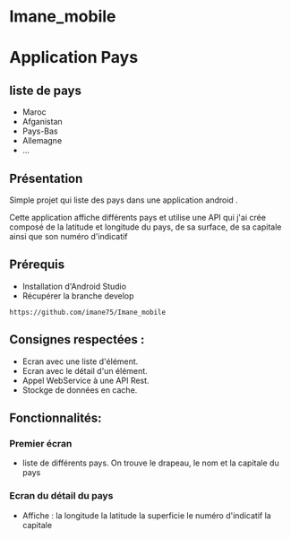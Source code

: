 # Imane_mobile


# Application Pays

## liste de pays 

- Maroc
- Afganistan
- Pays-Bas
- Allemagne
- ...

## Présentation

Simple projet qui liste des pays dans une application android .

Cette application affiche différents pays et utilise une API qui j'ai crée composé de la latitude et longitude du pays, de sa surface, de sa capitale ainsi que son numéro d'indicatif

## Prérequis


- Installation d'Android Studio
- Récupérer la branche develop<br/>


````
https://github.com/imane75/Imane_mobile
````

## Consignes respectées : 

- Ecran avec une liste d'élément.
- Ecran avec le détail d'un élément.
- Appel WebService à une API Rest.
- Stockge de données en cache.


## Fonctionnalités: 

### Premier écran 

- liste de différents pays. On trouve le drapeau, le nom et la capitale du pays 





### Ecran du détail du pays

- Affiche : la longitude
            la latitude
            la superficie
            le numéro d'indicatif 
            la capitale


